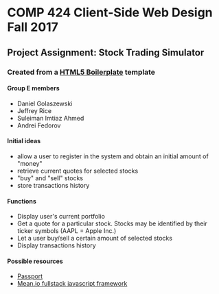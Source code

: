 # COMP 424 Client-Side Web Design Fall 2017
## Project Assignment: Stock Trading Simulator
### Created from a [HTML5 Boilerplate](https://html5boilerplate.com/) template

#### Group E members
- Daniel Golaszewski
- Jeffrey Rice
- Suleiman Imtiaz Ahmed
- Andrei Fedorov

#### Initial ideas
- allow a user to register in the system and obtain an initial amount of "money"
- retrieve current quotes for selected stocks
- "buy" and "sell" stocks
- store transactions history

#### Functions
- Display user's current portfolio
- Get a quote for a particular stock. Stocks may be identified by their ticker symbols (AAPL = Apple Inc.)
- Let a user buy/sell a certain amount of selected stocks
- Display transactions history

#### Possible resources
- [Passport](http://passportjs.org/)
- [Mean.io fullstack javascript framework](mean.io)


